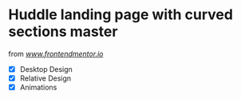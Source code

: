 # Huddle landing page with curved sections master

from *www.frontendmentor.io*

- [x] Desktop Design
- [x] Relative Design
- [x] Animations
